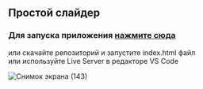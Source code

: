 ## Простой слайдер

### Для запуска приложения <a href="https://antonkulagin.github.io/simple-slider/" target="_blank">нажмите сюда</a></br>
или скачайте репозиторий и запустите index.html файл </br>
или используйте Live Server в редакторе VS Code </br>

![Снимок экрана (143)](https://github.com/AntonKulagin/simple-slider/assets/89462331/5c5a1a8a-0da0-4983-91d3-4fe879a97257)

